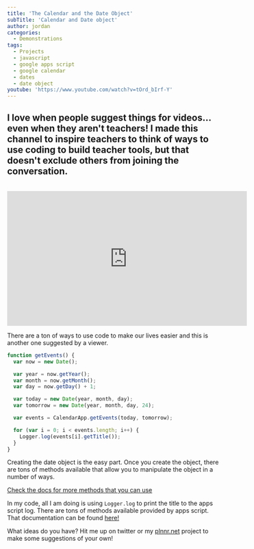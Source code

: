 ```yaml
---
title: 'The Calendar and the Date Object'
subTitle: 'Calendar and Date object'
author: jordan
categories:
  - Demonstrations
tags:
  - Projects
  - javascript
  - google apps script
  - google calendar
  - dates
  - date object
youtube: 'https://www.youtube.com/watch?v=tOrd_bIrf-Y'
---
```


## I love when people suggest things for videos... even when they aren't teachers! I made this channel to inspire teachers to think of ways to use coding to build teacher tools, but that doesn't exclude others from joining the conversation.

​<iframe width="560" height="315" src="https://www.youtube.com/embed/tOrd_bIrf-Y" frameborder="0" allow="autoplay; encrypted-media" allowfullscreen></iframe>

There are a ton of ways to use code to make our lives easier and this is another one suggested by a viewer.

```javascript
function getEvents() {
  var now = new Date();

  var year = now.getYear();
  var month = now.getMonth();
  var day = now.getDay() + 1;

  var today = new Date(year, month, day);
  var tomorrow = new Date(year, month, day, 24);

  var events = CalendarApp.getEvents(today, tomorrow);

  for (var i = 0; i < events.length; i++) {
    Logger.log(events[i].getTitle());
  }
}
```

Creating the date object is the easy part. Once you create the object, there are tons of methods available that allow you to manipulate the object in a number of ways.

[Check the docs for more methods that you can use](https://developer.mozilla.org/en-US/docs/Web/JavaScript/Reference/Global_Objects/Date)

In my code, all I am doing is using `Logger.log` to print the title to the apps script log. There are tons of methods available provided by apps script. That documentation can be found [here!](https://developers.google.com/apps-script/reference/calendar/calendar-event)

What ideas do you have? Hit me up on twitter or my [plnnr.net](https://plnnr.net) project to make some suggestions of your own!
